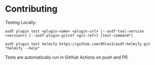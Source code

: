 # Contributing

Testing Locally:

```shell
asdf plugin test <plugin-name> <plugin-url> [--asdf-tool-version <version>] [--asdf-plugin-gitref <git-ref>] [test-command*]

asdf plugin test helmify https://github.com/0hlov3/asdf-helmify.git "helmify --help"
```

Tests are automatically run in GitHub Actions on push and PR.
